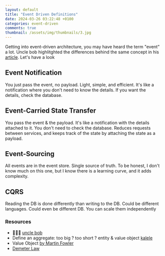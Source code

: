 ```yaml
---
layout: default
title: "Event Driven Definitions"
date: 2024-03-26 03:22:48 +0100
categories: event-driven
comments: true
thumbnail: /assets/img/thumbnails/3.jpg
---
```


Getting into event-driven architecture, you may have heard the term "event" a lot. Uncle bob highlitghted the differences behind the same concept in his [article](https://martinfowler.com/articles/201701-event-driven.html). Let's have a look

## Event Notification

You just pass the event, no payload. Light, simple, and efficient. It's like a notification where you don't need to know the details. If you want the details, check the database.

## Event-Carried State Transfer

You pass the event & the payload. It's like a notification with the details attached to it. You don't need to check the database. Reduces requests between services, and keeps track of the state by attaching the state as a payload.

## Event-Sourcing

All events are in the event store. Single source of truth. To be honest, I don't know much on this one, but I know there is a learning curve, and it adds complexity.

## CQRS

Reading the DB is done differently than writing to the DB. Could be different languages. Could even be different DB. You can scale them independently

### Resources

- 👨🏻‍💻 [uncle bob](https://martinfowler.com/articles/201701-event-driven.html)
- Define an aggregate: too big ? too short ? entity & value object [kalele](https://kalele.io/wp-content/uploads/2019/01/DDD_COMMUNITY_ESSAY_AGGREGATES_PART_1.pdf)
- Value Object [by Martin Fowler](https://martinfowler.com/bliki/ValueObject.html)
- [Demeter Law](https://medium.com/vattenfall-tech/the-law-of-demeter-by-example-fd7adbf0c324)
